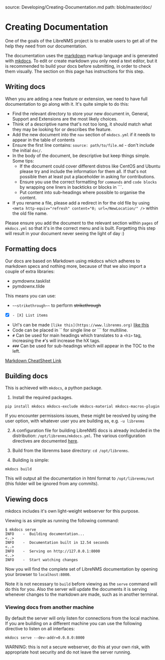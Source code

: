 source: Developing/Creating-Documentation.md
path: blob/master/doc/

# Creating Documentation

One of the goals of the LibreNMS project is to enable users to get all of the
help they need from our documentation.

The documentation uses the [markdown](https://en.wikipedia.org/wiki/Markdown)
markup language and is generated with [mkdocs](https://www.mkdocs.org/). To edit
or create markdown you only need a text editor, but it is recommended to build
your docs before submitting, in order to check them visually. The section on
this page has instructions for this step.

## Writing docs

When you are adding a new feature or extension, we need to have full
documentation to go along with it. It's quite simple to do this:

- Find the relevant directory to store your new document in, General, Support
  and Extensions are the most likely choices.
- Think of a descriptive name that's not too long, it should match what they may
  be looking for or describes the feature.
- Add the new document into the `nav` section of `mkdocs.yml` if it needs to
  appear in the table of contents
- Ensure the first line contains: `source: path/to/file.md` - don't include the
  initial `doc/`.
- In the body of the document, be descriptive but keep things simple. Some tips:
  - If the document could cover different distros like CentOS and Ubuntu please
    try and include the information for them all. If that's not possible then at
least put a placeholder in asking for contributions.
  - Ensure you use the correct formatting for `commands` and `code blocks` by
    wrapping one liners in backticks or blocks in ```.
  - Put content into sub-headings where possible to organise the content.
- If you rename a file, please add a redirect in for the old file by using
  `<meta http-equiv="refresh" content="0; url=/NewLocation/" />` within the old
file name.

Please ensure you add the document to the relevant section within `pages` of
`mkdocs.yml` so that it's in the correct menu and is built.  Forgetting this
step will result in your document never seeing the light of day :)

## Formatting docs

Our docs are based on Markdown using mkdocs which adheres to markdown specs and
nothing more, because of that we also import a couple of extra libraries:

- pymdownx.tasklist
- pymdownx.tilde

This means you can use:

- `~~strikethrough~~` to perform ~~strikethrough~~
- [X] `- [X] List items`
- Url's can be made `[like this](https://www.librenms.org)` [like this](https://www.librenms.org)
- Code can be placed in \`\` for single line or \`\`\` for multiline.
- `#` Can be used for main headings which translates to a `<h1>` tag,
  increasing the `#`'s will increase the hX tags.
- `###` Can be used for sub-headings which will appear in the TOC to the left.

[Markdown CheatSheet Link](https://github.com/adam-p/markdown-here/wiki/Markdown-Cheatsheet)


## Building docs

This is achieved with `mkdocs`, a python package.

1. Install the required packages.

```
pip install mkdocs mkdocs-exclude mkdocs-material mkdocs-macros-plugin
```
If you encounter permissions issues, these might be reoslved by using the
user option, with whatever user you are building as, e.g. `-u librenms`

2. A configuration file for building LibreNMS docs is already included in the
distribution: `/opt/librenms/mkdocs.yml`. The various configuration
directives are documented
[here](https://www.mkdocs.org/user-guide/configuration/).

3. Build from the librenms base directory: `cd /opt/librenms`.

4. Building is simple:

```
mkdocs build
```

This will output all the documentation in html format to `/opt/librenms/out`
(this folder will be ignored from any commits).


## Viewing docs

mkdocs includes it's own light-weight webserver for this purpose.

Viewing is as simple as running the following command:

```
$ mkdocs serve
INFO    -  Building documentation...
<..>
INFO    -  Documentation built in 12.54 seconds
<..>
INFO    -  Serving on http://127.0.0.1:8000
<..>
INFO    -  Start watching changes
```

Now you will find the complete set of LibreNMS documentation by opening your
browser to `localhost:8000`.

Note it is not necessary to `build` before viewing as the `serve` command
will do this for you. Also the server will update the documents it is serving
whenever changes to the markdown are made, such as in another terminal.

### Viewing docs from another machine

By default the server will only listen for connections from the local machine.
If you are building on a different machine you can use the following directive
to listen on all interfaces:

```
mkdocs serve --dev-addr=0.0.0.0:8000
```

WARNING: this is not a secure webserver, do this at your own risk, with
appropriate host security and do not leave the server running.

